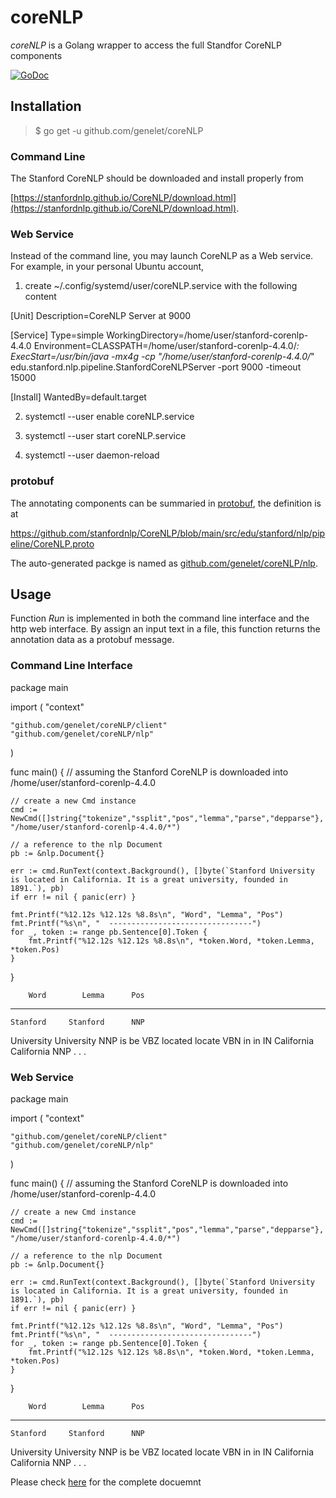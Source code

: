 # coreNLP
*coreNLP* is a Golang wrapper to access the full Standfor CoreNLP components

[![GoDoc](https://godoc.org/github.com/genelet/coreNLP?status.svg)](https://godoc.org/github.com/genelet/coreNLP)

## Installation

> $ go get -u github.com/genelet/coreNLP

### Command Line

The Stanford CoreNLP should be downloaded and install properly from

[https://stanfordnlp.github.io/CoreNLP/download.html](https://stanfordnlp.github.io/CoreNLP/download.html).

### Web Service

Instead of the command line, you may launch CoreNLP as a Web service. For example, in your personal Ubuntu account, 

1) create ~/.config/systemd/user/coreNLP.service with the following content

[Unit]
Description=CoreNLP Server at 9000

[Service]
Type=simple
WorkingDirectory=/home/user/stanford-corenlp-4.4.0
Environment=CLASSPATH=/home/user/stanford-corenlp-4.4.0/*:
ExecStart=/usr/bin/java -mx4g -cp "/home/user/stanford-corenlp-4.4.0/*" edu.stanford.nlp.pipeline.StanfordCoreNLPServer -port 9000 -timeout 15000

[Install]
WantedBy=default.target

2) systemctl --user enable coreNLP.service

3) systemctl --user start coreNLP.service

4) systemctl --user daemon-reload

### protobuf

The annotating components can be summaried in [protobuf](https://developers.google.com/protocol-buffers/docs/overview), the definition is at

https://github.com/stanfordnlp/CoreNLP/blob/main/src/edu/stanford/nlp/pipeline/CoreNLP.proto

The auto-generated packge is named as [github.com/genelet/coreNLP/nlp](github.com/genelet/coreNLP/nlp).

## Usage

Function $Run$ is implemented in both 
the command line interface and the http web interface. By assign an input text
in a file, this function returns the annotation data as a protobuf message.

### Command Line Interface

package main

import (
	"context"

	"github.com/genelet/coreNLP/client"
	"github.com/genelet/coreNLP/nlp"
)

func main() {
	// assuming the Stanford CoreNLP is downloaded into /home/user/stanford-corenlp-4.4.0

	// create a new Cmd instance
	cmd := NewCmd([]string{"tokenize","ssplit","pos","lemma","parse","depparse"}, "/home/user/stanford-corenlp-4.4.0/*")

	// a reference to the nlp Document
	pb := &nlp.Document{}

	err := cmd.RunText(context.Background(), []byte(`Stanford University is located in California. It is a great university, founded in 1891.`), pb)
    if err != nil { panic(err) }

    fmt.Printf("%12.12s %12.12s %8.8s\n", "Word", "Lemma", "Pos")
    fmt.Printf("%s\n", "  --------------------------------")
    for _, token := range pb.Sentence[0].Token {
        fmt.Printf("%12.12s %12.12s %8.8s\n", *token.Word, *token.Lemma, *token.Pos)
    }
}


        Word        Lemma      Pos
  --------------------------------
    Stanford     Stanford      NNP
  University   University      NNP
          is           be      VBZ
     located       locate      VBN
          in           in       IN
  California   California      NNP
           .            .        .

### Web Service

package main

import (
    "context"

    "github.com/genelet/coreNLP/client"
    "github.com/genelet/coreNLP/nlp"
)

func main() {
    // assuming the Stanford CoreNLP is downloaded into /home/user/stanford-corenlp-4.4.0

    // create a new Cmd instance
    cmd := NewCmd([]string{"tokenize","ssplit","pos","lemma","parse","depparse"}, "/home/user/stanford-corenlp-4.4.0/*")

    // a reference to the nlp Document
    pb := &nlp.Document{}

    err := cmd.RunText(context.Background(), []byte(`Stanford University is located in California. It is a great university, founded in 1891.`), pb)
    if err != nil { panic(err) }

    fmt.Printf("%12.12s %12.12s %8.8s\n", "Word", "Lemma", "Pos")
    fmt.Printf("%s\n", "  --------------------------------")
    for _, token := range pb.Sentence[0].Token {
        fmt.Printf("%12.12s %12.12s %8.8s\n", *token.Word, *token.Lemma, *token.Pos)
    }
}


        Word        Lemma      Pos
  --------------------------------
    Stanford     Stanford      NNP
  University   University      NNP
          is           be      VBZ
     located       locate      VBN
          in           in       IN
  California   California      NNP
           .            .        .

Please check [here]() for the complete docuemnt
